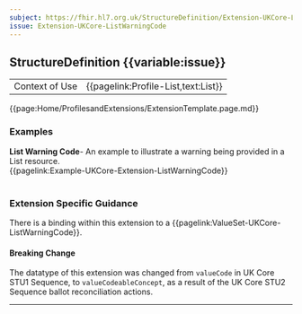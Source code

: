 ```yaml
---
subject: https://fhir.hl7.org.uk/StructureDefinition/Extension-UKCore-ListWarningCode
issue: Extension-UKCore-ListWarningCode
---
```

## StructureDefinition {{variable:issue}}

<table id="addToTranspose">
<tr><td>Context of Use</td>
<td>{{pagelink:Profile-List,text:List}}</td>
</tr>
</table>

{{page:Home/ProfilesandExtensions/ExtensionTemplate.page.md}}

<div id="Examples" class="tabcontent">
  <h3>Examples</h3>
  <b>List Warning Code</b>- An example to illustrate a warning being provided in a List resource.<br>
  {{pagelink:Example-UKCore-Extension-ListWarningCode}}
  <br><br>
</div>

<h3 id="guidance-listwarningcode">Extension Specific Guidance</h3>

There is a binding within this extension to a {{pagelink:ValueSet-UKCore-ListWarningCode}}.

<div markdown="span" class="alert alert-warning" role="alert"><h4><i class="fa fa-warning"></i> Breaking Change</h4>
The datatype of this extension was changed from <code>valueCode</code> in UK Core STU1 Sequence, to <code>valueCodeableConcept</code>, as a result of the UK Core STU2 Sequence ballot reconciliation actions.
</div> 

---